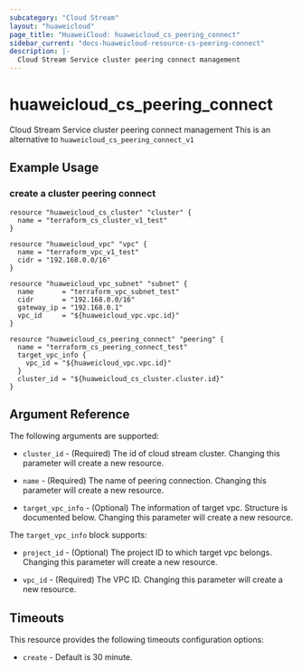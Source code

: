 ```yaml
---
subcategory: "Cloud Stream"
layout: "huaweicloud"
page_title: "HuaweiCloud: huaweicloud_cs_peering_connect"
sidebar_current: "docs-huaweicloud-resource-cs-peering-connect"
description: |-
  Cloud Stream Service cluster peering connect management
---
```


# huaweicloud\_cs\_peering\_connect

Cloud Stream Service cluster peering connect management
This is an alternative to `huaweicloud_cs_peering_connect_v1`

## Example Usage

### create a cluster peering connect

```hcl
resource "huaweicloud_cs_cluster" "cluster" {
  name = "terraform_cs_cluster_v1_test"
}

resource "huaweicloud_vpc" "vpc" {
  name = "terraform_vpc_v1_test"
  cidr = "192.168.0.0/16"
}

resource "huaweicloud_vpc_subnet" "subnet" {
  name       = "terraform_vpc_subnet_test"
  cidr       = "192.168.0.0/16"
  gateway_ip = "192.168.0.1"
  vpc_id     = "${huaweicloud_vpc.vpc.id}"
}

resource "huaweicloud_cs_peering_connect" "peering" {
  name = "terraform_cs_peering_connect_test"
  target_vpc_info {
    vpc_id = "${huaweicloud_vpc.vpc.id}"
  }
  cluster_id = "${huaweicloud_cs_cluster.cluster.id}"
}
```

## Argument Reference

The following arguments are supported:

* `cluster_id` -
  (Required)
  The id of cloud stream cluster. Changing this parameter will create a new resource.

* `name` -
  (Required)
  The name of peering connection. Changing this parameter will create a new resource.

* `target_vpc_info` -
  (Optional)
  The information of target vpc. Structure is documented below. Changing this parameter will create a new resource.

The `target_vpc_info` block supports:

* `project_id` -
  (Optional)
  The project ID to which target vpc belongs. Changing this parameter will create a new resource.

* `vpc_id` -
  (Required)
  The VPC ID. Changing this parameter will create a new resource.

## Timeouts

This resource provides the following timeouts configuration options:
- `create` - Default is 30 minute.
